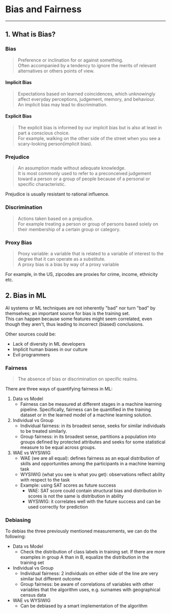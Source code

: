 # Bias and Fairness

---
## 1. What is Bias?

### Bias
> Preference or inclination for or against something. <br>
> Often accompanied by a tendency to ignore the merits of relevant alternatives or others points of view.

#### Implicit Bias
> Expectations based on learned coincidences, which unknowingly affect everyday perceptions, judgement, memory, and behaviour. <br>
> An implicit bias may lead to discrimination.
#### Explicit Bias
> The explicit bias is informed by our implicit bias but is also at least in part a conscious choice.<br>
> For example, walking on the other side of the street when you see a scary-looking person(implicit bias).

### Prejudice
> An assumption made without adequate knowledge.<br>
> It is most commonly used to refer to a preconceived judgement toward a person or a group of people because of a personal or specific characteristic.

Prejudice is usually resistant to rational influence.

### Discrimination
> Actions taken based on a prejudice. <br>
> For example treating a person or group of persons based solely on their membership of a certain group or category.

### Proxy Bias
> Proxy variable: a variable that is related to a variable of interest to the degree that it can operate as a substitute.<br>
> A proxy bias is a bias by way of a proxy variable

For example, in the US, zipcodes are proxies for crime, income, ethnicity etc.

## 2. Bias in ML
AI systems or ML techniques are not inherently "bad" nor turn "bad" by themselves; an important source for bias is the training set.<br>
This can happen because some features might seem correlated, even though they aren't, thus leading to incorrect (biased) conclusions.<br>

Other sources could be:
- Lack of diversity in ML developers
- Implicit human biases in our culture
- Evil programmers

### Fairness
> The absence of bias or discrimination on specific realms.

There are three ways of quantifying fairness in ML:
1. Data vs Model
   - Fairness can be measured at different stages in a machine learning pipeline. Specifically, fairness can be quantified in the training dataset or in the learned model of a machine learning solution.
2. Individual vs Group
   - Individual fairness: in its broadest sense, seeks for similar individuals to be treated similarly.
   - Group fairness: in its broadest sense, partitions a population into groups defined by protected attributes and seeks for some statistical measure to be equal across groups.
3. WAE vs WYSIWIG
   - WAE (we are all equal): defines fairness as an equal distribution of skills and opportunities among the participants in a machine learning task
   - WYSIWIG (what you see is what you get): observations reflect ability with respect to the task
   - Example: using SAT scores as future success
     - WAE: SAT score could contain structural bias and distribution in scores is not the same is distribution in ability
     - WYSIWIG: it correlates well with the future success and can be used correctly for prediction

### Debiasing
To debias the three previously mentioned measurements, we can do the following:
- Data vs Model
  - Check the distribution of class labels in training set. If there are more examples in group A than in B, equalize the distribution in the training set
- Individual vs Group
  - Individual fairness: 2 individuals on either side of the line are very similar but different outcome
  - Group fairness: be aware of correlations of variables with other variables that the algorithm uses, e.g. surnames with geographical census data
- WAE vs WYSIWIG
  - Can be debiased by a smart implementation of the algorithm
